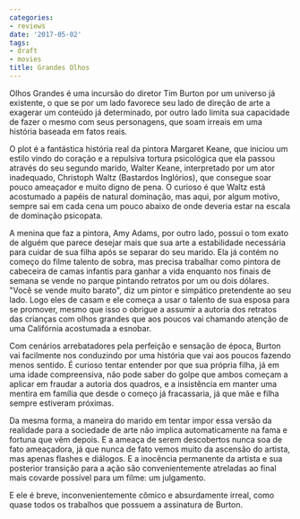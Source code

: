 ```yaml
---
categories:
- reviews
date: '2017-05-02'
tags:
- draft
- movies
title: Grandes Olhos
---
```


Olhos Grandes é uma incursão do diretor Tim Burton por um universo já existente, o que se por um lado favorece seu lado de direção de arte a exagerar um conteúdo já determinado, por outro lado limita sua capacidade de fazer o mesmo com seus personagens, que soam irreais em uma história baseada em fatos reais.

O plot é a fantástica história real da pintora Margaret Keane, que iniciou um estilo vindo do coração e a repulsiva tortura psicológica que ela passou através do seu segundo marido, Walter Keane, interpretado por um ator inadequado, Christoph Waltz (Bastardos Inglórios), que consegue soar pouco ameaçador e muito digno de pena. O curioso é que Waltz está acostumado a papéis de natural dominação, mas aqui, por algum motivo, sempre sai em cada cena um pouco abaixo de onde deveria estar na escala de dominação psicopata.

A menina que faz a pintora, Amy Adams, por outro lado, possui o tom exato de alguém que parece desejar mais que sua arte a estabilidade necessária para cuidar de sua filha após se separar do seu marido. Ela já contém no começo do filme talento de sobra, mas precisa trabalhar como pintora de cabeceira de camas infantis para ganhar a vida enquanto nos finais de semana se vende no parque pintando retratos por um ou dois dólares. "Você se vende muito barato", diz um pintor e simpático pretendente ao seu lado. Logo eles de casam e ele começa a usar o talento de sua esposa para se promover, mesmo que isso o obrigue a assumir a autoria dos retratos das crianças com olhos grandes que aos poucos vai chamando atenção de uma Califórnia acostumada a esnobar.

Com cenários arrebatadores pela perfeição e sensação de época, Burton vai facilmente nos conduzindo por uma história que vai aos poucos fazendo menos sentido. É curioso tentar entender por que sua própria filha, já em uma idade compreensiva, não pode saber do golpe que ambos começam a aplicar em fraudar a autoria dos quadros, e a insistência em manter uma mentira em família que desde o começo já fracassaria, já que mãe e filha sempre estiveram próximas.

Da mesma forma, a maneira do marido em tentar impor essa versão da realidade para a sociedade de arte não implica automaticamente na fama e fortuna que vêm depois. E a ameaça de serem descobertos nunca soa de fato ameaçadora, já que nunca de fato vemos muito da ascensão do artista, mas apenas flashes e diálogos. E a inocência permanente da artista e sua posterior transição para a ação são convenientemente atreladas ao final mais covarde possível para um filme: um julgamento.

E ele é breve, inconvenientemente cômico e absurdamente irreal, como quase todos os trabalhos que possuem a assinatura de Burton.